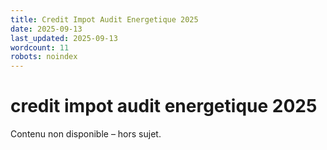 ```yaml
---
title: Credit Impot Audit Energetique 2025
date: 2025-09-13
last_updated: 2025-09-13
wordcount: 11
robots: noindex
---
```


# credit impot audit energetique 2025

Contenu non disponible – hors sujet.